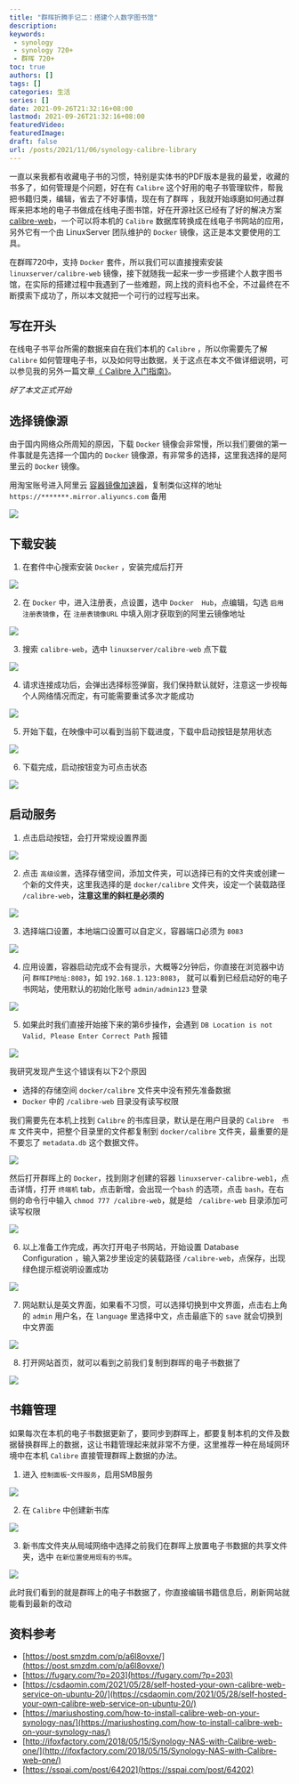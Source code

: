 ```yaml
---
title: "群晖折腾手记二：搭建个人数字图书馆"
description:
keywords:
 - synology
 - synology 720+
 - 群晖 720+
toc: true
authors: []
tags: []
categories: 生活
series: []
date: 2021-09-26T21:32:16+08:00
lastmod: 2021-09-26T21:32:16+08:00
featuredVideo:
featuredImage:
draft: false
url: /posts/2021/11/06/synology-calibre-library
---
```


一直以来我都有收藏电子书的习惯，特别是实体书的PDF版本是我的最爱，收藏的书多了，如何管理是个问题，好在有 `Calibre` 这个好用的电子书管理软件，帮我把书籍归类，编辑，省去了不好事情，现在有了群晖 ，我就开始琢磨如何通过群晖来把本地的电子书做成在线电子图书馆，好在开源社区已经有了好的解决方案 [calibre-web](https://github.com/janeczku/calibre-web)，一个可以将本机的  `Calibre`  数据库转换成在线电子书网站的应用，另外它有一个由 LinuxServer 团队维护的  `Docker`  镜像，这正是本文要使用的工具。

在群晖720中，支持  `Docker`  套件，所以我们可以直接搜索安装 `linuxserver/calibre-web` 镜像，接下就随我一起来一步一步搭建个人数字图书馆，在实际的搭建过程中我遇到了一些难题，网上找的资料也不全，不过最终在不断摸索下成功了，所以本文就把一个可行的过程写出来。

## 写在开头

在线电子书平台所需的数据来自在我们本机的 `Calibre` ，所以你需要先了解 `Calibre` 如何管理电子书，以及如何导出数据，关于这点在本文不做详细说明，可以参见我的另外一篇文章[《 Calibre 入门指南》](/2021/10/17/calibre-introduction/)。

*好了本文正式开始*

## 选择镜像源

由于国内网络众所周知的原因，下载 `Docker` 镜像会非常慢，所以我们要做的第一件事就是先选择一个国内的 `Docker` 镜像源，有非常多的选择，这里我选择的是阿里云的 `Docker` 镜像。

用淘宝账号进入阿里云 [容器镜像加速器](https://cr.console.aliyun.com/cn-hangzhou/instances/mirrors)，复制类似这样的地址 `https://*******.mirror.aliyuncs.com` 备用

![](/images/2021-11-09-synology-calibre-library/1.jpg)

## 下载安装

1. 在套件中心搜索安装 `Docker` ，安装完成后打开

![](/images/2021-11-09-synology-calibre-library/2.jpg)

2. 在 `Docker` 中，进入注册表，点设置，选中  `Docker  Hub`，点编辑，勾选 `启用注册表镜像`，在 `注册表镜像URL` 中填入刚才获取到的阿里云镜像地址

![](/images/2021-11-09-synology-calibre-library/3.jpg)

3. 搜索 `calibre-web`，选中 `linuxserver/calibre-web` 点下载

![](/images/2021-11-09-synology-calibre-library/4.jpg)

4. 请求连接成功后，会弹出选择标签弹窗，我们保持默认就好，注意这一步视每个人网络情况而定，有可能需要重试多次才能成功

![](/images/2021-11-09-synology-calibre-library/5.jpg)

5. 开始下载，在映像中可以看到当前下载进度，下载中启动按钮是禁用状态

![](/images/2021-11-09-synology-calibre-library/6.jpg)

6. 下载完成，启动按钮变为可点击状态

![](/images/2021-11-09-synology-calibre-library/7.jpg)

## 启动服务

1. 点击启动按钮，会打开常规设置界面

![](/images/2021-11-09-synology-calibre-library/8.jpg)

2. 点击 `高级设置`，选择存储空间，添加文件夹，可以选择已有的文件夹或创建一个新的文件夹，这里我选择的是 `docker/calibre` 文件夹，设定一个装载路径 `/calibre-web`，**注意这里的斜杠是必须的**

![](/images/2021-11-09-synology-calibre-library/9.jpg)

3. 选择端口设置，本地端口设置可以自定义，容器端口必须为 `8083`

![](/images/2021-11-09-synology-calibre-library/10.jpg)

4. 应用设置，容器启动完成不会有提示，大概等2分钟后，你直接在浏览器中访问 `群晖IP地址:8083`，如 `192.168.1.123:8083`， 就可以看到已经启动好的电子书网站，使用默认的初始化账号 `admin/admin123` 登录

![](/images/2021-11-09-synology-calibre-library/11.jpg)

5. 如果此时我们直接开始接下来的第6步操作，会遇到 `DB Location is not Valid, Please Enter Correct Path` 报错

![](/images/2021-11-09-synology-calibre-library/12.jpg)

我研究发现产生这个错误有以下2个原因

- 选择的存储空间 `docker/calibre` 文件夹中没有预先准备数据
- `Docker`  中的  `/calibre-web` 目录没有读写权限

我们需要先在本机上找到 `Calibre` 的书库目录，默认是在用户目录的  `Calibre  书库` 文件夹中，把整个目录里的文件都复制到 `docker/calibre` 文件夹，最重要的是不要忘了 `metadata.db` 这个数据文件。

![](/images/2021-11-09-synology-calibre-library/13.jpg)

然后打开群晖上的 `Docker`，找到刚才创建的容器 `linuxserver-calibre-web1`，点击详情，打开 `终端机` tab，点击新增，会出现一个`bash` 的选项，点击 `bash`，在右侧的命令行中输入 `chmod 777 /calibre-web`，就是给 ` /calibre-web` 目录添加可读写权限

![](/images/2021-11-09-synology-calibre-library/14.jpg)

6. 以上准备工作完成，再次打开电子书网站，开始设置 Database Configuration ，输入第2步里设定的装载路径 `/calibre-web`，点保存，出现绿色提示框说明设置成功

![](/images/2021-11-09-synology-calibre-library/15.jpg)

7. 网站默认是英文界面，如果看不习惯，可以选择切换到中文界面，点击右上角的 `admin` 用户名，在 `language` 里选择中文，点击最底下的 `save` 就会切换到中文界面

![](/images/2021-11-09-synology-calibre-library/16.jpg)

8. 打开网站首页，就可以看到之前我们复制到群晖的电子书数据了

![](/images/2021-11-09-synology-calibre-library/17.jpg)

## 书籍管理

如果每次在本机的电子书数据更新了，要同步到群晖上，都要复制本机的文件及数据替换群晖上的数据，这让书籍管理起来就非常不方便，这里推荐一种在局域网环境中在本机  `Calibre`  直接管理群晖上数据的办法。

1. 进入 `控制面板`-`文件服务`，启用SMB服务

![](/images/2021-11-09-synology-calibre-library/18.jpg)

2. 在 `Calibre` 中创建新书库

![](/images/2021-11-09-synology-calibre-library/19.jpg)

3. 新书库文件夹从局域网络中选择之前我们在群晖上放置电子书数据的共享文件夹，选中 `在新位置使用现有的书库`。

![](/images/2021-11-09-synology-calibre-library/20.jpg)

此时我们看到的就是群晖上的电子书数据了，你直接编辑书籍信息后，刷新网站就能看到最新的改动

## 资料参考

- [https://post.smzdm.com/p/a6l8ovxe/](https://post.smzdm.com/p/a6l8ovxe/)
- [https://fugary.com/?p=203](https://fugary.com/?p=203)
- [https://csdaomin.com/2021/05/28/self-hosted-your-own-calibre-web-service-on-ubuntu-20/](https://csdaomin.com/2021/05/28/self-hosted-your-own-calibre-web-service-on-ubuntu-20/)
- [https://mariushosting.com/how-to-install-calibre-web-on-your-synology-nas/](https://mariushosting.com/how-to-install-calibre-web-on-your-synology-nas/)
- [http://ifoxfactory.com/2018/05/15/Synology-NAS-with-Calibre-web-one/](http://ifoxfactory.com/2018/05/15/Synology-NAS-with-Calibre-web-one/)
- [https://sspai.com/post/64202](https://sspai.com/post/64202)